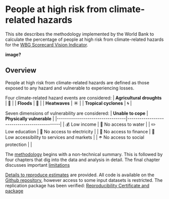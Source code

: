 # People at high risk from climate-related hazards

This site describes the methodology implemented by the World Bank to calculate the percentage of people at high risk from climate-related hazards for the [WBG Scorecard Vision Indicator](https://scorecard.worldbank.org/en/scorecard/our-vision#planet). 

**image?**

## Overview

People at high risk from climate-related hazards are defined as those exposed to any hazard and vulnerable to experiencing losses. 

Four climate-related hazard events are considered:
| **Agricultural droughts** | 🌾 |
| **Floods**                | 🌊 |
| **Heatwaves**           | ☀️ |
| **Tropical cyclones**     | 🌀 |

Seven dimensions of vulnerability are considered:
| **Unable to cope**               | **Physically vulnerable**                   |
|----------------------------------|---------------------------------------------|
| 💰 Low income                     | 🚰 No access to water                        |
| ✏️ Low education                  | 🔌 No access to electricity                  |
| 🏦 No access to finance           | 🏥 Low accessibility to services and markets |
| ☂️ No access to social protection |                                             |

The [methodology](docs/01method_intro.md) begins with a non-technical summary. This is followed by four chapters that dig into the data and analysis in detail. The final chapter discusses important [limitations](docs/limitations.md)

[Details to reproduce estimates](docs/reproducibility.md) are provided. All code is available on the [Github repository](https://github.com/worldbank/counting-people-climate-risk), however access to some input datasets is restricted. The replication package has been verified: [Reproducibility Certificate and package](https://reproducibility.worldbank.org/index.php/home)


